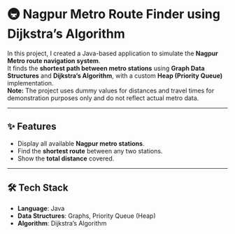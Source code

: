 # 🚇 Nagpur Metro Route Finder using Dijkstra’s Algorithm

In this project, I created a Java-based application to simulate the **Nagpur Metro route navigation system**.  
It finds the **shortest path between metro stations** using **Graph Data Structures** and **Dijkstra’s Algorithm**, with a custom **Heap (Priority Queue)** implementation.  
**Note:** The project uses dummy values for distances and travel times for demonstration purposes only and do not reflect actual metro data.

---

## ✨ Features
- Display all available **Nagpur metro stations**.
- Find the **shortest route** between any two stations.
- Show the **total distance** covered.

---

## 🛠 Tech Stack
- **Language**: Java  
- **Data Structures**: Graphs, Priority Queue (Heap)  
- **Algorithm**: Dijkstra’s Algorithm  
